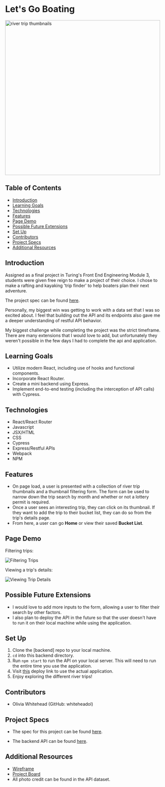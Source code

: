 # Let's Go Boating

<img width="500" alt="river trip thumbnails" src="https://user-images.githubusercontent.com/96206823/173251180-485bae3b-1e78-4066-a316-42768a28d2ae.png">

## Table of Contents

  - [Introduction](#introduction)
  - [Learning Goals](#learning-goals)
  - [Technologies](#technologies)
  - [Features](#features)
  - [Page Demo](#page-demo)
  - [Possible Future Extensions](#possible-future-extensions)
  - [Set Up](#set-up)
  - [Contributors](#contributors)
  - [Project Specs](#project-specs)
  - [Additional Resources](#additional-resources)

## Introduction
Assigned as a final project in Turing's Front End Engineering Module 3, students were given free reign to make a project of their choice. I chose to make a rafting and kayaking 'trip finder' to help boaters plan their next adventure.

The project spec can be found [here](https://frontend.turing.edu/projects/module-3/showcase.html).

Personally, my biggest win was getting to work with a data set that I was so excited about. I feel that building out the API and its endpoints also gave me a deeper understanding of restful API behavior.

My biggest challenge while completing the project was the strict timeframe. There are many extensions that I would love to add, but unfortunately they weren't possible in the few days I had to complete the api and application.

## Learning Goals
  - Utilize modern React, including use of hooks and functional components.
  - Incorporate React Router.
  - Create a mini backend using Express.
  - Implement end-to-end testing (including the interception of API calls) with Cypress.

## Technologies
  - React/React Router
  - Javascript
  - JSX/HTML
  - CSS
  - Cypress
  - Express/Restful APIs
  - Webpack
  - NPM

## Features
- On page load, a user is presented with a collection of river trip thumbnails and a thumbnail filtering form. The form can be used to narrow down the trip search by month and whether or not a lottery permit is required.
- Once a user sees an interesting trip, they can click on its thumbnail. If they want to add the trip to their bucket list, they can do so from the trip's details page.
- From here, a user can go **Home** or view their saved **Bucket List**.

## Page Demo
Filtering trips:

![Filtering Trips](https://media.giphy.com/media/1NsLtAmPAbZIs9WU9E/giphy.gif)

Viewing a trip's details:

![Viewing Trip Details](https://media.giphy.com/media/1NsLtAmPAbZIs9WU9E/giphy.gif)


## Possible Future Extensions
- I would love to add more inputs to the form, allowing a user to filter their search by other factors.
- I also plan to deploy the API in the future so that the user doesn't have to run it on their local machine while using the application.

## Set Up
1. Clone the [backend] repo to your local machine.
2. `cd` into this backend directory.
3. Run `npm start` to run the API on your local server. This will need to run the entire time you use the application.
4. Visit [this]() deploy link to use the actual application.
5. Enjoy exploring the different river trips!

## Contributors
- Olivia Whitehead (GitHub: whiteheadol)

## Project Specs
- The spec for this project can be found [here]().

- The backend API can be found [here]().

## Additional Resources
- [Wireframe](https://excalidraw.com/#json=Xdu1BmB-g_SkYY-xZh9e-,rYzfPIXXR0-mbcpirTLRlQ)
- [Project Board](https://github.com/whiteheadol/lets-go-boating/projects/1)
- All photo credit can be found in the API dataset.
